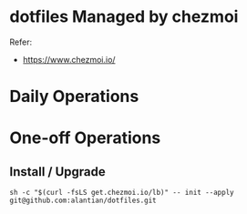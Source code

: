 # dotfiles Managed by chezmoi

Refer:

- https://www.chezmoi.io/

# Daily Operations


# One-off Operations 

## Install / Upgrade
```
sh -c "$(curl -fsLS get.chezmoi.io/lb)" -- init --apply git@github.com:alantian/dotfiles.git
```
